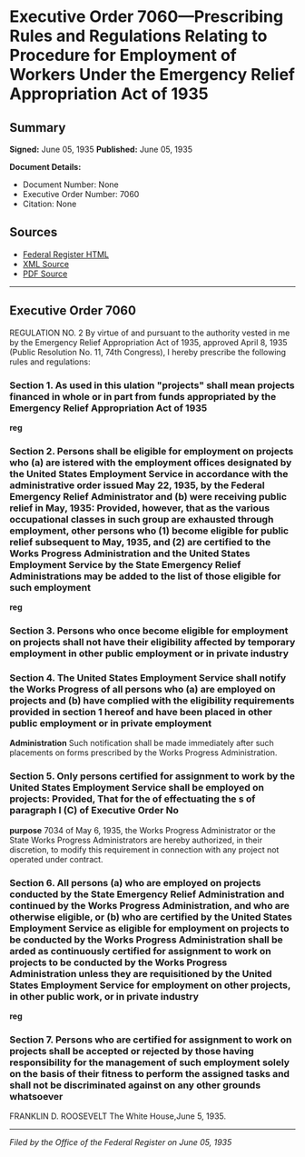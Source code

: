 # Executive Order 7060—Prescribing Rules and Regulations Relating to Procedure for Employment of Workers Under the Emergency Relief Appropriation Act of 1935

## Summary

**Signed:** June 05, 1935
**Published:** June 05, 1935

**Document Details:**
- Document Number: None
- Executive Order Number: 7060
- Citation: None

## Sources
- [Federal Register HTML](https://www.presidency.ucsb.edu/documents/executive-order-7060-prescribing-rules-and-regulations-relating-procedure-for-employment)
- [XML Source](None)
- [PDF Source](None)

---

## Executive Order 7060

REGULATION NO. 2
By virtue of and pursuant to the authority vested in me by the Emergency Relief Appropriation Act of 1935, approved April 8, 1935 (Public Resolution No. 11, 74th Congress), I hereby prescribe the following rules and regulations:
### Section 1. As used in this ulation "projects" shall mean projects financed in whole or in part from funds appropriated by the Emergency Relief Appropriation Act of 1935

**reg**

### Section 2. Persons shall be eligible for employment on projects who (a) are istered with the employment offices designated by the United States Employment Service in accordance with the administrative order issued May 22, 1935, by the Federal Emergency Relief Administrator and (b) were receiving public relief in May, 1935: Provided, however, that as the various occupational classes in such group are exhausted through employment, other persons who (1) become eligible for public relief subsequent to May, 1935, and (2) are certified to the Works Progress Administration and the United States Employment Service by the State Emergency Relief Administrations may be added to the list of those eligible for such employment

**reg**

### Section 3. Persons who once become eligible for employment on projects shall not have their eligibility affected by temporary employment in other public employment or in private industry

### Section 4. The United States Employment Service shall notify the Works Progress  of all persons who (a) are employed on projects and (b) have complied with the eligibility requirements provided in section 1 hereof and have been placed in other public employment or in private employment

**Administration**
 Such notification shall be made immediately after such placements on forms prescribed by the Works Progress Administration.

### Section 5. Only persons certified for assignment to work by the United States Employment Service shall be employed on projects: Provided, That for the  of effectuating the s of paragraph I (C) of Executive Order No

**purpose**
 7034 of May 6, 1935, the Works Progress Administrator or the State Works Progress Administrators are hereby authorized, in their discretion, to modify this requirement in connection with any project not operated under contract.

### Section 6. All persons (a) who are employed on projects conducted by the State Emergency Relief Administration and continued by the Works Progress Administration, and who are otherwise eligible, or (b) who are certified by the United States Employment Service as eligible for employment on projects to be conducted by the Works Progress Administration shall be arded as continuously certified for assignment to work on projects to be conducted by the Works Progress Administration unless they are requisitioned by the United States Employment Service for employment on other projects, in other public work, or in private industry

**reg**

### Section 7. Persons who are certified for assignment to work on projects shall be accepted or rejected by those having responsibility for the management of such employment solely on the basis of their fitness to perform the assigned tasks and shall not be discriminated against on any other grounds whatsoever

FRANKLIN D. ROOSEVELT
The White House,June 5, 1935.

---

*Filed by the Office of the Federal Register on June 05, 1935*
